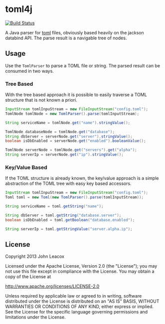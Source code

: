 # toml4j

[![Build Status](https://travis-ci.org/johnlcox/toml4j.png)](https://travis-ci.org/johnlcox/toml4j)

A Java parser for [toml](https://github.com/mojombo/toml) files, obviously based heavily on the jackson databind API.  The parse result is a navigable tree of nodes.

## Usage

Use the `TomlParser` to parse a TOML file or string.  The parsed result can be consumed in two ways.

### Tree Based

With the tree based approach it is possible to easily traverse a TOML structure that is not known a priori.

```java
InputStream tomlInpuStream = new FileInputStream("config.toml");
TomlNode tomlNode = new TomlParser().parse(tomlInputStream);

String serviceName = tomlNode.get("name").stringValue();

TomlNode databaseNode = tomlNode.get("database");
String dbServer = serverNode.get("server").stringValue();
boolean isDbEnabled = serverNode.get("enabled").booleanValue();

TomlNode serverNode = tomlNode.get("servers").get("alpha");
String serverIp = serverNode.get("ip").stringValue();
```

### Key/Value Based

If the TOML structure is already known, the key/value approach is a simple abstraction of the TOML tree with easy key based accessors.

```java
InputStream tomlInpuStream = new FileInputStream("config.toml");
Toml toml = new Toml(new TomlParser().parse(tomlInputStream));

String serviceName = toml.getString("name");

String dbServer = toml.getString("database.server");
boolean isDbEnabled = toml.getBoolean("database.enabled");

String serverIp = toml.getStringValue("server.alpha.ip");
```

## License

Copyright 2013 John Leacox

Licensed under the Apache License, Version 2.0 (the "License");
you may not use this file except in compliance with the License.
You may obtain a copy of the License at

  http://www.apache.org/licenses/LICENSE-2.0

Unless required by applicable law or agreed to in writing, software
distributed under the License is distributed on an "AS IS" BASIS,
WITHOUT WARRANTIES OR CONDITIONS OF ANY KIND, either express or implied.
See the License for the specific language governing permissions and
limitations under the License.
